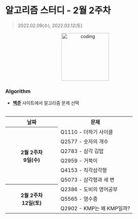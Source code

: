# 알고리즘 스터디 - 2월 2주차

> 2022.02.09(수), 2022.02.12(토)

<p align="center">
  <img src="https://user-images.githubusercontent.com/66001046/152260938-51b1334f-297f-4092-8f37-f02dc9cd3a07.png" alt="coding" width="150px" />
</p>



### Algorithm

- [**백준**](https://www.acmicpc.net/) 사이트에서 알고리즘 문제 선택<br><br>
<table>
	<tr>
		<th>날짜</th>
		<th>문제</th>
	</tr>
	<tr>
		<th rowspan="6" align="center" width="150px">
		2월 2주차<br>9일(수)
		</th>
		<td>Q1110 - 더하기 사이클</td>
	</tr>
	<tr>
		<td>Q2577 - 숫자의 개수</td>
	</tr>
	<tr>
		<td>Q2783 - 삼각 김밥</td>
	</tr>
	<tr>
		<td>Q2959 - 거북이</td>
	</tr>
	<tr>
		<td>Q4153 - 직각삼각형</td>
	</tr>
	<tr>
		<td>Q5073 - 삼각형과 세 변</td>
	</tr>
	<tr>
		<th rowspan="6" align="center" width="150px">
		2월 2주차<br>12일(토)
		</th>
		<td>Q2386 - 도비의 영어공부</td>
	</tr>
	<tr>
		<td>Q5565 - 영수증</td>
	</tr>
	<tr>
		<td>Q2902 - KMP는 왜 KMP일까?</td>
	</tr>
</table>

